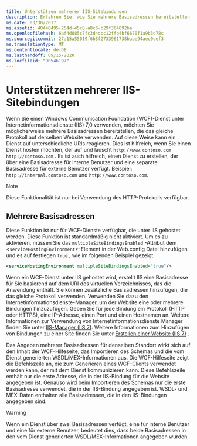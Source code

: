 ```yaml
---
title: Unterstützen mehrerer IIS-Sitebindungen
description: Erfahren Sie, wie Sie mehrere Basisadressen bereitstellen, die das gleiche Protokoll auf derselben Website verwenden, wenn Sie einen WCF-Dienst in IIS gehostet haben.
ms.date: 03/30/2017
ms.assetid: 40440495-254d-45c8-a8c6-b29f364892ba
ms.openlocfilehash: 6af4d885c7fc3d4dcc12ffb4bf6670f1a9b3d78c
ms.sourcegitcommit: 27a15a55019f6b5f2733961738babe94aec0def3
ms.translationtype: MT
ms.contentlocale: de-DE
ms.lasthandoff: 09/15/2020
ms.locfileid: "90546197"
---
```

# <a name="supporting-multiple-iis-site-bindings"></a>Unterstützen mehrerer IIS-Sitebindungen
Wenn Sie einen Windows Communication Foundation (WCF)-Dienst unter Internetinformationsdienste (IIS) 7,0 verwenden, möchten Sie möglicherweise mehrere Basisadressen bereitstellen, die das gleiche Protokoll auf derselben Website verwenden. Auf diese Weise kann ein Dienst auf unterschiedliche URIs reagieren. Dies ist hilfreich, wenn Sie einen Dienst hosten möchten, der auf und lauscht `http://www.contoso.com` `http://contoso.com` . Es ist auch hilfreich, einen Dienst zu erstellen, der über eine Basisadresse für interne Benutzer und eine separate Basisadresse für externe Benutzer verfügt. Beispiel: `http://internal.contoso.com` und `http://www.contoso.com`.  
  
> [!NOTE]
> Diese Funktionalität ist nur bei Verwendung des HTTP-Protokolls verfügbar.  
  
## <a name="multiple-base-addresses"></a>Mehrere Basisadressen  
 Diese Funktion ist nur für WCF-Dienste verfügbar, die unter IIS gehostet werden. Diese Funktion ist standardmäßig nicht aktiviert. Um es zu aktivieren, müssen Sie das `multipleSiteBindingsEnabled` -Attribut dem <`serviceHostingEnvironment`>-Element in der Web.config Datei hinzufügen und es auf festlegen `true` , wie im folgenden Beispiel gezeigt.  
  
```xml  
<serviceHostingEnvironment multipleSiteBindingsEnabled="true"/>  
```  
  
 Wenn ein WCF-Dienst unter IIS gehostet wird, erstellt IIS eine Basisadresse für Sie basierend auf dem URI des virtuellen Verzeichnisses, das die Anwendung enthält. Sie können zusätzliche Basisadressen hinzufügen, die das gleiche Protokoll verwenden. Verwenden Sie dazu den Internetinformationsdienste-Manager, um der Website eine oder mehrere Bindungen hinzuzufügen. Geben Sie für jede Bindung ein Protokoll (HTTP oder HTTPS), eine IP-Adresse, einen Port und einen Hostnamen an. Weitere Informationen zur Verwendung von Internetinformationsdienste Manager finden Sie unter [IIS-Manager (IIS 7)](/previous-versions/windows/it-pro/windows-server-2008-R2-and-2008/cc753842(v=ws.10)). Weitere Informationen zum Hinzufügen von Bindungen zu einer Site finden Sie unter [Erstellen einer Website (IIS 7)](/previous-versions/windows/it-pro/windows-server-2008-R2-and-2008/cc772350(v=ws.10)) .  
  
 Das Angeben mehrerer Basisadressen für denselben Standort wirkt sich auf den Inhalt der WCF-Hilfeseite, das Importieren des Schemas und die vom Dienst generierten WSDL/MEX-Informationen aus. Die WCF-Hilfeseite zeigt die Befehlszeile an, die zum Generieren eines WCF-Clients verwendet werden kann, der mit dem Dienst kommunizieren kann. Diese Befehlszeile enthält nur die erste Adresse, die in der IIS-Bindung für die Website angegeben ist. Genauso wird beim Importieren des Schemas nur die erste Basisadresse verwendet, die in der IIS-Bindung angegeben ist. WSDL- und MEX-Daten enthalten alle Basisadressen, die in den IIS-Bindungen angegeben sind.  
  
> [!WARNING]
> Wenn ein Dienst über zwei Basisadressen verfügt, eine für interne Benutzer und eine für externe Benutzer, bedeutet dies, dass beide Basisadressen in den vom Dienst generierten WSDL/MEX-Informationen angegeben wurden.
